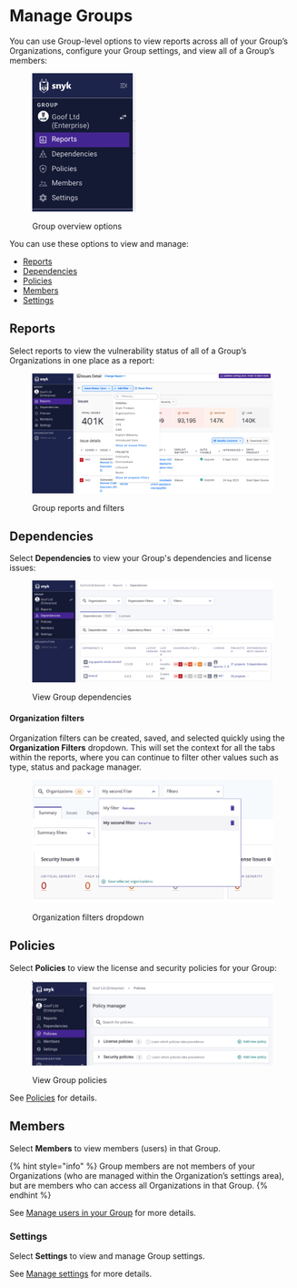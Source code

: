 # Manage Groups

You can use Group-level options to view reports across all of your Group’s Organizations, configure your Group settings, and view all of a Group’s members:

<figure><img src="../../.gitbook/assets/Screenshot 2023-04-24 at 15.34.14 (1).png" alt="Group overview options"><figcaption><p>Group overview options</p></figcaption></figure>

You can use these options to view and manage:

* [Reports](manage-groups.md#reports)
* [Dependencies](manage-groups.md#dependencies)
* [Policies](manage-groups.md#policies)
* [Members](manage-groups.md#members)
* [Settings](manage-groups.md#settings)

## Reports

Select reports to view the vulnerability status of all of a Group’s Organizations in one place as a report:

<figure><img src="../../.gitbook/assets/Screenshot 2023-04-24 at 15.31.58.png" alt="Group overview and filters"><figcaption><p>Group reports and filters</p></figcaption></figure>

## Dependencies

Select **Dependencies** to view your Group's dependencies and license issues:

<figure><img src="../../.gitbook/assets/Screenshot 2023-04-26 at 10.27.59.png" alt="View Group dependencies"><figcaption><p>View Group dependencies</p></figcaption></figure>

#### Organization filters

Organization filters can be created, saved, and selected quickly using the **Organization Filters** dropdown. This will set the context for all the tabs within the reports, where you can continue to filter other values such as type, status and package manager.

<figure><img src="../../.gitbook/assets/image (206) (1) (1) (1) (1) (1) (1) (1) (1) (1) (1) (1) (1) (1) (1) (1) (1) (1) (1) (1) (1) (1) (1) (1) (1) (2) (2).png" alt="Organization filters dropdown"><figcaption><p>Organization filters dropdown</p></figcaption></figure>

## Policies

Select **Policies** to view the license and security policies for your Group:

<figure><img src="../../.gitbook/assets/Screenshot 2023-04-26 at 10.32.42.png" alt="View Group policies"><figcaption><p>View Group policies</p></figcaption></figure>

See [Policies](../../manage-issues/policies/) for details.

## Members

Select **Members** to view members (users) in that Group.

{% hint style="info" %}
Group members are not members of your Organizations (who are managed within the Organization’s settings area), but are members who can access all Organizations in that Group.
{% endhint %}

See [Manage users in your Group](../manage-users-and-permissions/manage-users-in-your-group.md) for more details.

### Settings

Select **Settings** to view and manage Group settings.&#x20;

See [Manage settings](../manage-settings/) for more details.
